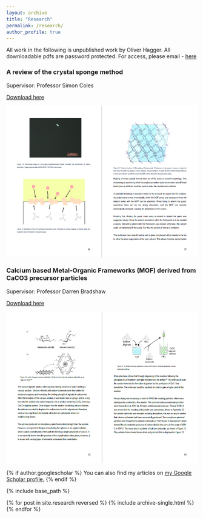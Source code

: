 ```yaml
---
layout: archive
title: "Research"
permalink: /research/
author_profile: true
---
```


All work in the following is unpublished work by Oliver Hagger. 
All downloadable pdfs are password protected. For access, please email - <a href="mailto:oliver.hagger.21@ucl.ac.uk">here</a>


<h3>A review of the crystal sponge method</h3>
<p>Supervisor: Professor Simon Coles</p>

<a href="/files/4th year project.pdf">Download here</a>

<img src="/images/thyearproject.PNG" alt="Sample of 4th year project report" width="600" height="400"/>



<h3>Calcium based Metal-Organic Frameworks (MOF) derived from CaCO3 precursor particles</h3>
<p>Supervisor: Professor Darren Bradshaw</p>

<a href="/files/3rd year project.pdf">Download here</a>

<img src="/images/rdyearproject.PNG" alt="Sample of 3rd year project report" width="600" height="400"/>






{% if author.googlescholar %}
  You can also find my articles on <u><a href="{{author.googlescholar}}">my Google Scholar profile</a>.</u>
{% endif %}

{% include base_path %}

{% for post in site.research reversed %}
  {% include archive-single.html %}
{% endfor %}